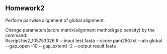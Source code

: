 ## Homework2

Perform pairwise alignment of global alignment.</br>

Change parameters(score matrix/alignment method/gap penalty) by the command:
<br>Rscript hw2_105753026.R --input test.fasta --score pam250.txt --aln global --gap_open -10 --gap_extend -2 --output result.fasta
